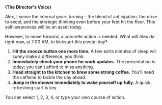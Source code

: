 **(The Director's Voice)**

Alex, I sense the internal gears turning – the blend of anticipation, the drive to excel, and the strategic thinking even before your feet hit the floor. This self-awareness will be an asset today.

However, to move forward, a concrete action is needed. What will Alex *do* right now, at 7:00 AM, to kickstart this pivotal day?

1.  **Hit the snooze button one more time.** A few extra minutes of sleep will surely make a difference, you think.
2.  **Immediately check your phone for work updates.** The presentation is today; you can't afford to miss anything.
3.  **Head straight to the kitchen to brew some strong coffee.** You'll need the caffeine to tackle the day ahead.
4.  **Jump in the shower immediately to wake yourself up fully.** A quick, refreshing start is key.

You can select 1, 2, 3, 4, or type your own course of action.